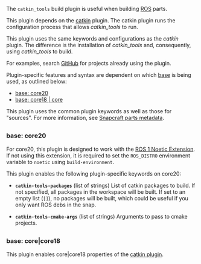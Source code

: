 The `catkin_tools` build plugin is useful when building [ROS](http://www.ros.org/) parts.

This plugin depends on the [catkin](/t/the-catkin-plugin/8644) plugin. The catkin plugin runs the configuration process that allows *catkin_tools* to run. 

This plugin uses the same keywords and configurations as the *catkin* plugin. The difference is the installation of *catkin_tools* and, consequently, using *catkin_tools* to build.

For examples, search [GitHub](https://github.com/search?q=path%3Asnapcraft.yaml+%22plugin%3A+catkin-tools%22&type=Code) for projects already using the plugin.


Plugin-specific features and syntax are dependent on which [base](/t/base-snaps/11198) is being used, as outlined below:

- [base: core20](#heading--core20)
- [base: core18 | core](#heading--core18)

This plugin uses the common plugin keywords as well as those for "sources". For more information, see [Snapcraft parts metadata](/t/snapcraft-parts-metadata/8336).

## <h3 id='heading--core20'>base: core20</h3>

For core20, this plugin is designed to work with the [ROS 1 Noetic Extension](/t/the-ros-1-noetic-extension/20070).  If not using this extension, it is required to set the `ROS_DISTRO` environment variable to `noetic` using `build-environment`.

This plugin enables the following plugin-specific keywords on core20:

- **`catkin-tools-packages`** (list of strings)
List of catkin packages to build. If not specified, all packages in the
workspace will be built. If set to an empty list (`[]`), no packages will
be built, which could be useful if you only want ROS debs in the snap.

- **`catkin-tools-cmake-args`** (list of strings)
Arguments to pass to cmake projects.

## <h3 id='heading--core18'>base: core|core18</h3>

This plugin enables core|core18 properties of the [catkin plugin](/t/the-catkin-plugin/8644#heading--core18).